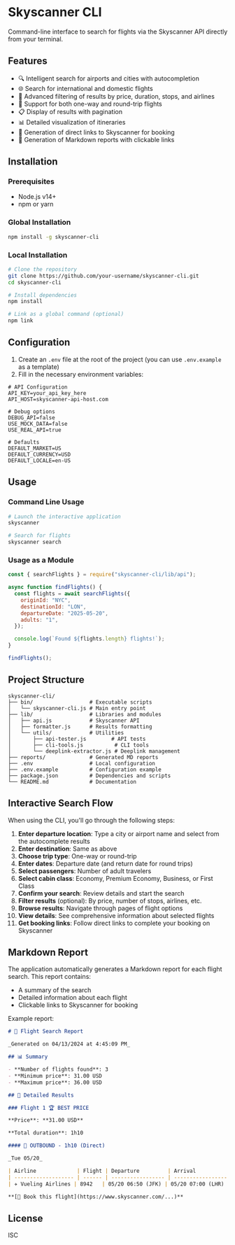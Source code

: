 # Skyscanner CLI

Command-line interface to search for flights via the Skyscanner API directly from your terminal.

## Features

- 🔍 Intelligent search for airports and cities with autocompletion
- 🌐 Search for international and domestic flights
- 🔄 Advanced filtering of results by price, duration, stops, and airlines
- 🔁 Support for both one-way and round-trip flights
- 📋 Display of results with pagination
- 📊 Detailed visualization of itineraries
- 📱 Generation of direct links to Skyscanner for booking
- 📄 Generation of Markdown reports with clickable links

## Installation

### Prerequisites

- Node.js v14+
- npm or yarn

### Global Installation

```bash
npm install -g skyscanner-cli
```

### Local Installation

```bash
# Clone the repository
git clone https://github.com/your-username/skyscanner-cli.git
cd skyscanner-cli

# Install dependencies
npm install

# Link as a global command (optional)
npm link
```

## Configuration

1. Create an `.env` file at the root of the project (you can use `.env.example` as a template)
2. Fill in the necessary environment variables:

```
# API Configuration
API_KEY=your_api_key_here
API_HOST=skyscanner-api-host.com

# Debug options
DEBUG_API=false
USE_MOCK_DATA=false
USE_REAL_API=true

# Defaults
DEFAULT_MARKET=US
DEFAULT_CURRENCY=USD
DEFAULT_LOCALE=en-US
```

## Usage

### Command Line Usage

```bash
# Launch the interactive application
skyscanner

# Search for flights
skyscanner search
```

### Usage as a Module

```javascript
const { searchFlights } = require("skyscanner-cli/lib/api");

async function findFlights() {
  const flights = await searchFlights({
    originId: "NYC",
    destinationId: "LON",
    departureDate: "2025-05-20",
    adults: "1",
  });

  console.log(`Found ${flights.length} flights!`);
}

findFlights();
```

## Project Structure

```
skyscanner-cli/
├── bin/                  # Executable scripts
│   └── skyscanner-cli.js # Main entry point
├── lib/                  # Libraries and modules
│   ├── api.js            # Skyscanner API
│   ├── formatter.js      # Results formatting
│   └── utils/            # Utilities
│       ├── api-tester.js        # API tests
│       ├── cli-tools.js          # CLI tools
│       └── deeplink-extractor.js # Deeplink management
├── reports/              # Generated MD reports
├── .env                  # Local configuration
├── .env.example          # Configuration example
├── package.json          # Dependencies and scripts
└── README.md             # Documentation
```

## Interactive Search Flow

When using the CLI, you'll go through the following steps:

1. **Enter departure location**: Type a city or airport name and select from the autocomplete results
2. **Enter destination**: Same as above
3. **Choose trip type**: One-way or round-trip
4. **Enter dates**: Departure date (and return date for round trips)
5. **Select passengers**: Number of adult travelers
6. **Select cabin class**: Economy, Premium Economy, Business, or First Class
7. **Confirm your search**: Review details and start the search
8. **Filter results** (optional): By price, number of stops, airlines, etc.
9. **Browse results**: Navigate through pages of flight options
10. **View details**: See comprehensive information about selected flights
11. **Get booking links**: Follow direct links to complete your booking on Skyscanner

## Markdown Report

The application automatically generates a Markdown report for each flight search. This report contains:

- A summary of the search
- Detailed information about each flight
- Clickable links to Skyscanner for booking

Example report:

```markdown
# 🛫 Flight Search Report

_Generated on 04/13/2024 at 4:45:09 PM_

## 📊 Summary

- **Number of flights found**: 3
- **Minimum price**: 31.00 USD
- **Maximum price**: 36.00 USD

## 🎫 Detailed Results

### Flight 1 🏆 BEST PRICE

**Price**: **31.00 USD**

**Total duration**: 1h10

#### 🛫 OUTBOUND - 1h10 (Direct)

_Tue 05/20_

| Airline             | Flight | Departure         | Arrival           | Duration |
| ------------------- | ------ | ----------------- | ----------------- | -------- |
| ✈️ Vueling Airlines | 8942   | 05/20 06:50 (JFK) | 05/20 07:00 (LHR) | 1h10     |

**[🔗 Book this flight](https://www.skyscanner.com/...)**
```

## License

ISC
